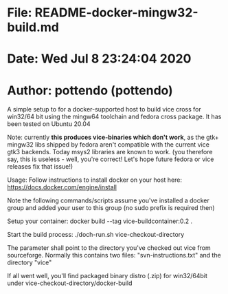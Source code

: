 #   File:		README-docker-mingw32-build.md
#   Date:		Wed Jul  8 23:24:04 2020
#   Author:		pottendo (pottendo)

A simple setup to for a docker-supported host to build vice cross for
win32/64 bit using the mingw64 toolchain and fedora cross package. 
It has been tested on Ubuntu 20.04

Note: currently **this produces vice-binaries which don't work**, as the
gtk+ mingw32 libs shipped by fedora aren't compatible with the current
vice gtk3 backends. Today msys2 libraries are known to work.
(you therefore say, this is useless - well, you're correct! Let's
hope future fedora or vice releases fix that issue!)

Usage:
Follow instructions to install docker on your host here:
  https://docs.docker.com/engine/install

Note the following commands/scripts assume you've installed a docker
group and added your user to this group (no sudo prefix is required
then)

Setup your container:
  docker build --tag vice-buildcontainer:0.2 .
  
Start the build process:
  ./doch-run.sh vice-checkout-directory

The parameter shall point to the directory you've checked out vice
from sourceforge. Normally this contains two files:
"svn-instructions.txt" and the directory "vice"

If all went well, you'll find packaged binary distro (.zip) for
win32/64bit under vice-checkout-directory/docker-build

